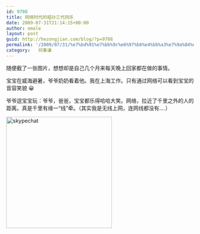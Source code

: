 ```yaml
---
id: 9708
title: 网络时代的祖孙三代同乐
date: 2009-07-31T21:14:15+00:00
author: omale
layout: post
guid: http://hezongjian.com/blog/?p=9708
permalink: '/2009/07/31/%e7%bd%91%e7%bb%9c%e6%97%b6%e4%bb%a3%e7%9a%84%e7%a5%96%e5%ad%99%e4%b8%89%e4%bb%a3%e5%90%8c%e4%b9%90/'
category:   何事谦  
---
```

随便截了一张图片，想想却是自己几个月来每天晚上回家都在做的事情。

宝宝在威海避暑，爷爷奶奶看着他。我在上海工作。只有通过网络可以看到宝宝的音容笑貌 😀

爷爷逗宝宝玩：爷爷，爸爸，宝宝都乐得哈哈大笑。网络，拉近了千里之外的人的距离。真是千里有缘一&ldquo;线&rdquo;牵。（其实我是无线上网，连网线都没有&#8230;.）

[<img class="aligncenter size-medium wp-image-10277" height="300" src="/uploads/2009/07/skypechat-284x300.jpg" title="skypechat" width="284" />](/uploads/2009/07/skypechat.jpg)